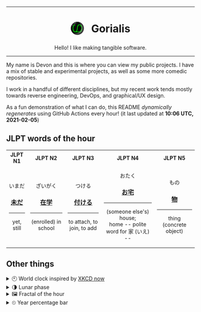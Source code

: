***

<h1 align="center">
<sub>
    <img src="readme/resources/avatar.png" height="36">
</sub>
&nbsp;
Gorialis
</h1>
<p align="center">
Hello! I like making tangible software.
</p>

***

My name is Devon and this is where you can view my public projects. I have a mix of stable and experimental projects, as well as some more comedic repositories.

I work in a handful of different disciplines, but my recent work tends mostly towards reverse engineering, DevOps, and graphical/UX design.

As a fun demonstration of what I can do, this README *dynamically regenerates* using GitHub Actions every hour! (it last updated at **10:06 UTC, 2021-02-05**)

<h2>JLPT words of the hour</h2>
<table>
    <tr>
        <th>JLPT N1</th>
        <th>JLPT N2</th>
        <th>JLPT N3</th>
        <th>JLPT N4</th>
        <th>JLPT N5</th>
    </tr>
    <tr>
        <td>
            <p align="center">いまだ</p>
            <h3 align="center"><b><a href="https://jisho.org/search/%E6%9C%AA%E3%81%A0">未だ</a></b></h3>
            <hr>
            <p align="center">yet,<wbr> still</p>
        </td>
        <td>
            <p align="center">ざいがく</p>
            <h3 align="center"><b><a href="https://jisho.org/search/%E5%9C%A8%E5%AD%A6">在学</a></b></h3>
            <hr>
            <p align="center">(enrolled) in school</p>
        </td>
        <td>
            <p align="center">つける</p>
            <h3 align="center"><b><a href="https://jisho.org/search/%E4%BB%98%E3%81%91%E3%82%8B">付ける</a></b></h3>
            <hr>
            <p align="center">to attach,<wbr> to join,<wbr> to add</p>
        </td>
        <td>
            <p align="center">おたく</p>
            <h3 align="center"><b><a href="https://jisho.org/search/%E3%81%8A%E5%AE%85">お宅</a></b></h3>
            <hr>
            <p align="center">(someone else's) house;<br> home -- polite word for 家 (いえ) --</p>
        </td>
        <td>
            <p align="center">もの</p>
            <h3 align="center"><b><a href="https://jisho.org/search/%E7%89%A9">物</a></b></h3>
            <hr>
            <p align="center">thing (concrete object)</p>
        </td>
    </tr>
</table>

<h2>Other things</h2>
<details>
<summary>🕙  World clock inspired by <a href="https://xkcd.com/now">XKCD now</a></summary>

> <img src="generated/now.png" width="512">

</details>
<details>
<summary>🌗 Lunar phase</summary>

The moon is approximately 80.65% through its phase (Last Quarter).

</details>
<details>
<summary>&#x1f5bc; Fractal of the hour</summary>

> <img src="generated/fractal.png" width="512">

</details>
<details>
<summary>&#x23f2; Year percentage bar</summary>
<pre><code>2021 [█▁▁▁▁▁▁▁▁▁▁▁▁▁▁▁▁▁▁▁] 9.70%</code></pre>
</details>
